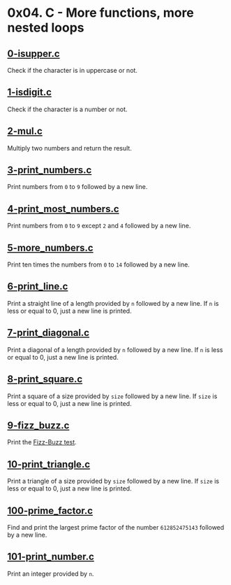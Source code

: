 # 0x04. C - More functions, more nested loops

## [0-isupper.c](./0-isupper.c)
Check if the character is in uppercase or not.

## [1-isdigit.c](./1-isdigit.c)
Check if the character is a number or not.

## [2-mul.c](./2-mul.c)
Multiply two numbers and return the result.

## [3-print_numbers.c](./3-print_numbers.c)
Print numbers from `0` to `9` followed by a new line.

## [4-print_most_numbers.c](./4-print_most_numbers.c)
Print numbers from `0` to `9` except `2` and `4` followed by a new line.

## [5-more_numbers.c](./5-more_numbers.c)
Print ten times the numbers from `0` to `14` followed by a new line.

## [6-print_line.c](./6-print_line.c)
Print a straight line of a length provided by `n` followed by a new line. If `n` is less or equal to 0, just a new line is printed.

## [7-print_diagonal.c](./7-print_diagonal.c)
Print a diagonal of a length provided by `n` followed by a new line. If `n` is less or equal to 0, just a new line is printed.

## [8-print_square.c](./8-print_square.c)
Print a square of a size provided by `size` followed by a new line. If `size` is less or equal to 0,
just a new line is printed.

## [9-fizz_buzz.c](./9-fizz_buzz.c)
Print the [Fizz-Buzz test](https://en.wikipedia.org/wiki/Fizz_buzz).

## [10-print_triangle.c](./10-print_triangle.c)
Print a triangle of a size provided by `size` followed by a new line. If `size` is less or equal to 0,
just a new line is printed.

## [100-prime_factor.c](./100-prime_factor.c)
Find and print the largest prime factor of the number `612852475143` followed by a new line.

## [101-print_number.c](./101-print_number.c)
Print an integer provided by `n`.
